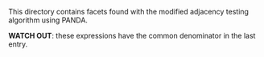 This directory contains facets found with the modified adjacency testing algorithm using PANDA.

**WATCH OUT**: these expressions have the common denominator in the last entry.